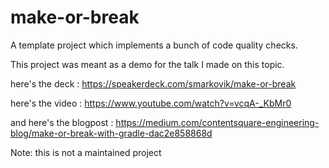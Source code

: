 # make-or-break
A template project which implements a bunch of code quality checks. 

This project was meant as a demo for the talk I made on this topic.

here's the deck : https://speakerdeck.com/smarkovik/make-or-break

here's the video : https://www.youtube.com/watch?v=vcqA-_KbMr0

and here's the blogpost : https://medium.com/contentsquare-engineering-blog/make-or-break-with-gradle-dac2e858868d

Note:  this is not a maintained project
